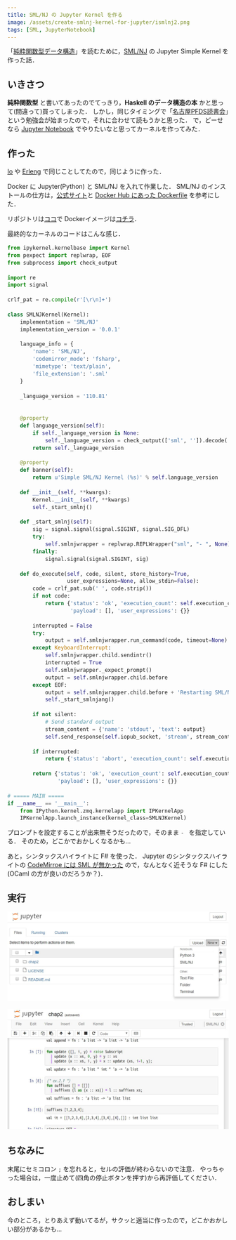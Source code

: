 ```yaml
---
title: SML/NJ の Jupyter Kernel を作る
image: /assets/create-smlnj-kernel-for-jupyter/ismlnj2.png
tags: [SML, JupyterNotebook]
---
```


「[純粋関数型データ構造](http://asciidwango.jp/post/160831986220/)」を読むために，[SML/NJ](http://www.smlnj.org/) の Jupyter Simple Kernel を作った話．

## いきさつ

**純粋関数型** と書いてあったのでてっきり，**Haskell のデータ構造の本** かと思って(間違って)買ってしまった．
しかし，同じタイミングで「[名古屋PFDS読書会](https://connpass.com/event/57831/)」という勉強会が始まったので，それに合わせて読もうかと思った．
で，どーせなら [Jupyter Notebook](http://jupyter.org/) でやりたいなと思ってカーネルを作ってみた．

## 作った

[Io](/posts/2017-04-18-create-io-kernel-for-jupyter.html) や [Erleng](/posts/2017-04-30-create-jupyter-for-seven-lang-part2) で同じことしてたので，同じように作った．

Docker に Jupyter(Python) と SML/NJ を入れて作業した．
SML/NJ のインストールの仕方は，[公式サイト](http://www.smlnj.org/install/index.html)と [Docker Hub にあった Dockerfile](https://hub.docker.com/r/msgodf/dockerfile-smlnj/~/dockerfile/) を参考にした．

リポジトリは[ココ](https://github.com/matsubara0507/simple-ismlnj)で Dockerイメージは[コチラ](https://hub.docker.com/r/matsubara0507/simple-ismlnj/)．

最終的なカーネルのコードはこんな感じ．

```python
from ipykernel.kernelbase import Kernel
from pexpect import replwrap, EOF
from subprocess import check_output

import re
import signal

crlf_pat = re.compile(r'[\r\n]+')

class SMLNJKernel(Kernel):
    implementation = 'SML/NJ'
    implementation_version = '0.0.1'

    language_info = {
        'name': 'SML/NJ',
        'codemirror_mode': 'fsharp',
        'mimetype': 'text/plain',
        'file_extension': '.sml'
    }

    _language_version = '110.81'


    @property
    def language_version(self):
        if self._language_version is None:
            self._language_version = check_output(['sml', '']).decode('utf-8')
        return self._language_version

    @property
    def banner(self):
        return u'Simple SML/NJ Kernel (%s)' % self.language_version

    def __init__(self, **kwargs):
        Kernel.__init__(self, **kwargs)
        self._start_smlnj()

    def _start_smlnj(self):
        sig = signal.signal(signal.SIGINT, signal.SIG_DFL)
        try:
            self.smlnjwrapper = replwrap.REPLWrapper("sml", "- ", None)
        finally:
            signal.signal(signal.SIGINT, sig)

    def do_execute(self, code, silent, store_history=True,
                   user_expressions=None, allow_stdin=False):
        code = crlf_pat.sub(' ', code.strip())
        if not code:
            return {'status': 'ok', 'execution_count': self.execution_count,
                    'payload': [], 'user_expressions': {}}

        interrupted = False
        try:
            output = self.smlnjwrapper.run_command(code, timeout=None)
        except KeyboardInterrupt:
            self.smlnjwrapper.child.sendintr()
            interrupted = True
            self.smlnjwrapper._expect_prompt()
            output = self.smlnjwrapper.child.before
        except EOF:
            output = self.smlnjwrapper.child.before + 'Restarting SML/NJ'
            self._start_smlnjang()

        if not silent:
            # Send standard output
            stream_content = {'name': 'stdout', 'text': output}
            self.send_response(self.iopub_socket, 'stream', stream_content)

        if interrupted:
            return {'status': 'abort', 'execution_count': self.execution_count}

        return {'status': 'ok', 'execution_count': self.execution_count,
                'payload': [], 'user_expressions': {}}

# ===== MAIN =====
if __name__ == '__main__':
    from IPython.kernel.zmq.kernelapp import IPKernelApp
    IPKernelApp.launch_instance(kernel_class=SMLNJKernel)
```

プロンプトを設定することが出来無そうだったので，そのまま `- ` を指定している．
そのため，どこかでおかしくなるかも...

あと，シンタックスハイライトに F# を使った．
Jupyter のシンタックスハイライトの [CodeMirroe には SML が無かった](http://codemirror.net/mode/index.html) ので，なんとなく近そうな F# にした(OCaml の方が良いのだろうか？)．

## 実行

![](/assets/create-smlnj-kernel-for-jupyter/ismlnj1.jpg)

![](/assets/create-smlnj-kernel-for-jupyter/ismlnj2.jpg)

## ちなみに

末尾にセミコロン `;` を忘れると，セルの評価が終わらないので注意．
やっちゃった場合は，一度止めて(四角の停止ボタンを押す)から再評価してください．

## おしまい

今のところ，とりあえず動いてるが，サクッと適当に作ったので，どこかおかしい部分があるかも...
